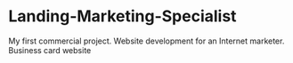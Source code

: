 # Landing-Marketing-Specialist
My first commercial project. Website development for an Internet marketer. Business card website
